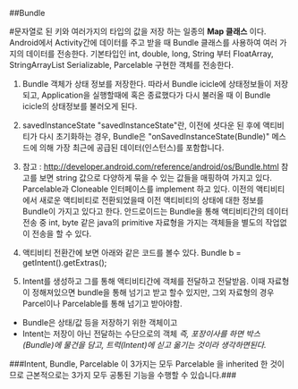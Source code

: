 ##Bundle

#문자열로 된 키와 여러가지의 타입의 값을 저장 하는 일종의 **Map 클래스** 이다.
Android에서 Activity간에 데이터를 주고 받을 때 Bundle 클래스를 사용하여 여러 가지의 데이터를 전송한다.
기본타입인 int, double, long, String 부터 FloatArray, StringArrayList Serializable, Parcelable 구현한 객체를 전송한다.

  1. Bundle 객체가 상태 정보를 저장한다.
  따라서 Bundle icicle에 상태정보들이 저장되고, Application을 실행할때에 혹은 종료했다가 다시 불러올 때 이 Bundle icicle의 상태정보를 불러오게 된다.


  2. savedInstanceState
  "savedInstanceState"란, 이전에 셧다운 된 후에 액티비티가 다시 초기화하는 경우, Bundle은 "onSavedInstanceState(Bundle)" 메스드에 의해 가장 최근에 공급된 데이터(인스턴스)를 포함합니다.

  3. 참고 : http://developer.android.com/reference/android/os/Bundle.html
   참고를 보면 string 값으로 다양하게 묶을 수 있는 값들을 매핑하여 가지고 있다. Parcelable과 Cloneable 인터페이스를 implement 하고 있다.
   이전의 액티비티에서 새로운 액티비티로 전환되었을때 이전 액티비티의 상태에 대한 정보를 Bundle이 가지고 있다고 한다.
   안드로이드는 Bundle을 통해  액티비티간의 데이터 전송 중 int, byte 같은 java의 primitive 자료형을 가지는 객체들을 별도의 작업없이 전송을 할 수 있다.

  4. 액티비티 전환간에 보면 아래와 같은 코드를 볼수 있다.
  Bundle b = getIntent().getExtras();


  5. Intent를 생성하고 그를 통해 액티비티간에 객체를 전달하고 전달받음.
  이때 자료형이 정해져있으면 bundle을 통해 넘기고 받고 할수 있지만, 그외 자료형의 경우 Parcel이나 Parcelable를 통해 넘기고 받아야함.

  - Bundle은 상태/값 등을 저장하기 위한 객체이고
  - Intent는 저장이 아닌 전달하는 수단으로의 객체
   *즉, 포장이사를 하면 박스(Bundle)에 물건을 담고, 트럭(Intent)에 싣고 옮기는 것이라 생각하면된다.*

   ###Intent, Bundle, Parcelable 이 3가지는 모두 Parcelable 을 inherited 한 것이므로 근본적으로는 3가지 모두 공통된 기능을 수행할 수 있습니다.###

